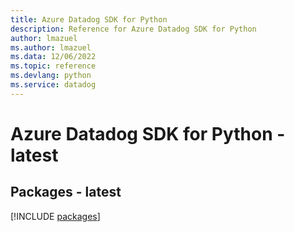 ```yaml
---
title: Azure Datadog SDK for Python
description: Reference for Azure Datadog SDK for Python
author: lmazuel
ms.author: lmazuel
ms.data: 12/06/2022
ms.topic: reference
ms.devlang: python
ms.service: datadog
---
```

# Azure Datadog SDK for Python - latest
## Packages - latest
[!INCLUDE [packages](datadog-index.md)]
